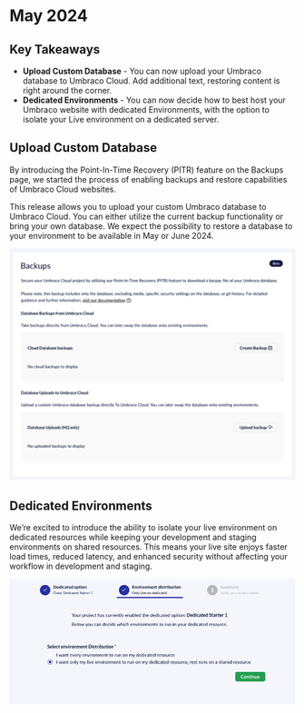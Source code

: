 # May 2024

## Key Takeaways

* **Upload Custom Database** - You can now upload your Umbraco database to Umbraco Cloud. Add additional text, restoring content is right around the corner.
* **Dedicated Environments** - You can now decide how to best host your Umbraco website with dedicated Environments, with the option to isolate your Live environment on a dedicated server.

## Upload Custom Database

By introducing the Point-In-Time Recovery (PITR) feature on the Backups page, we started the process of enabling backups and restore capabilities of Umbraco Cloud websites.

This release allows you to upload your custom Umbraco database to Umbraco Cloud. You can either utilize the current backup functionality or bring your own database. We expect the possibility to restore a database to your environment to be available in May or June 2024.

![Upload Database on Cloud](../images/upload-database-on-cloud.png)

## Dedicated Environments

We’re excited to introduce the ability to isolate your live environment on dedicated resources while keeping your development and staging environments on shared resources. This means your live site enjoys faster load times, reduced latency, and enhanced security without affecting your workflow in development and staging.

![Dedicated Environment](../images/dedicated-environment.png)
